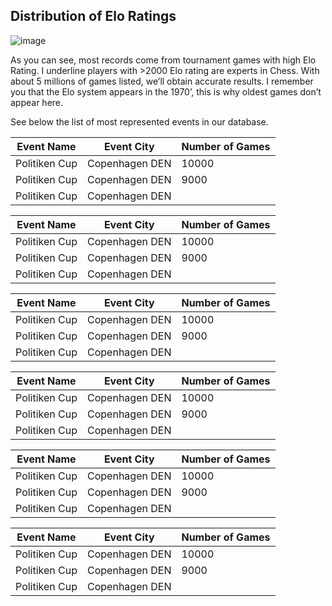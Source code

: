 ## Distribution of Elo Ratings ##

![image](assets/resources/images/1-EloRating.png)

As you can see, most records come from tournament games with high Elo Rating.
I underline players with >2000 Elo rating are experts in Chess. With about 5 millions of games listed, we’ll obtain accurate results.
I remember you that the Elo system appears in the 1970’, this is why oldest games don’t appear here.

See below the list of most represented events in our database.

| Event Name    	| Event City     	| Number of Games 	|
|---------------	|----------------	|-----------------	|
| Politiken Cup 	| Copenhagen DEN 	| 10000           	|
| Politiken Cup 	| Copenhagen DEN 	| 9000            	|
| Politiken Cup 	| Copenhagen DEN 	|                 	|



| Event Name    	| Event City     	| Number of Games 	|
|---------------	|----------------	|-----------------	|
| Politiken Cup 	| Copenhagen DEN 	| 10000           	|
| Politiken Cup 	| Copenhagen DEN 	| 9000            	|
| Politiken Cup 	| Copenhagen DEN 	|                 	|



| Event Name    	| Event City     	| Number of Games 	|
|---------------	|----------------	|-----------------	|
| Politiken Cup 	| Copenhagen DEN 	| 10000           	|
| Politiken Cup 	| Copenhagen DEN 	| 9000            	|
| Politiken Cup 	| Copenhagen DEN 	|                 	|



| Event Name    	| Event City     	| Number of Games 	|
|---------------	|----------------	|-----------------	|
| Politiken Cup 	| Copenhagen DEN 	| 10000           	|
| Politiken Cup 	| Copenhagen DEN 	| 9000            	|
| Politiken Cup 	| Copenhagen DEN 	|                 	|



| Event Name    	| Event City     	| Number of Games 	|
|---------------	|----------------	|-----------------	|
| Politiken Cup 	| Copenhagen DEN 	| 10000           	|
| Politiken Cup 	| Copenhagen DEN 	| 9000            	|
| Politiken Cup 	| Copenhagen DEN 	|                 	|



| Event Name    	| Event City     	| Number of Games 	|
|---------------	|----------------	|-----------------	|
| Politiken Cup 	| Copenhagen DEN 	| 10000           	|
| Politiken Cup 	| Copenhagen DEN 	| 9000            	|
| Politiken Cup 	| Copenhagen DEN 	|                 	|




